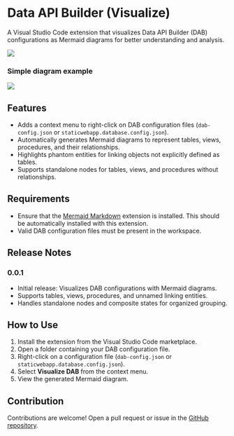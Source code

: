 # Data API Builder (Visualize)

A Visual Studio Code extension that visualizes Data API Builder (DAB) configurations as Mermaid diagrams for better understanding and analysis.

![](https://github.com/JerryNixon/visualize-api-builder-vscode-ext/blob/master/start-data-api-builder/images/screenshot.png?raw=true)

### Simple diagram example

![](https://github.com/JerryNixon/visualize-api-builder-vscode-ext/blob/master/start-data-api-builder/images/screenshot2.png?raw=true)

## Features

- Adds a context menu to right-click on DAB configuration files (`dab-config.json` or `staticwebapp.database.config.json`).
- Automatically generates Mermaid diagrams to represent tables, views, procedures, and their relationships.
- Highlights phantom entities for linking objects not explicitly defined as tables.
- Supports standalone nodes for tables, views, and procedures without relationships.

## Requirements

- Ensure that the [Mermaid Markdown](https://marketplace.visualstudio.com/items?itemName=bierner.markdown-mermaid) extension is installed. This should be automatically installed with this extension.
- Valid DAB configuration files must be present in the workspace.

## Release Notes

### 0.0.1

- Initial release: Visualizes DAB configurations with Mermaid diagrams.
- Supports tables, views, procedures, and unnamed linking entities.
- Handles standalone nodes and composite states for organized grouping.

## How to Use

1. Install the extension from the Visual Studio Code marketplace.
2. Open a folder containing your DAB configuration file.
3. Right-click on a configuration file (`dab-config.json` or `staticwebapp.database.config.json`).
4. Select **Visualize DAB** from the context menu.
5. View the generated Mermaid diagram.

## Contribution

Contributions are welcome! Open a pull request or issue in the [GitHub repository](https://github.com/JerryNixon/data-api-builder-vscode-ext).

